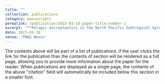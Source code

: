 ```yaml
---
title: ""
collection: publications
category: manuscripts
permalink: /publication/2023-03-18-paper-title-number-1
excerpt: "**Pelagic microplastics in the North Pacific Subtropical Gyre: A prevalent anthropogenic component of the particulate organic carbon pool** <br>This [work](https://academic.oup.com/pnasnexus/article/2/3/pgad070/7073714) found that Microplastics (334 #/m³; 84.5% <100 µm) are pervasive in the eastern North Pacific Subtropical Gyre, with exponential decline in the upper 500 m and deep accumulation. The biological carbon pump likely drives their vertical redistribution, influencing organic carbon export. Radiocarbon-depleted MPs may alter deep ocean 14C signals, highlighting their role in shaping particulate dynamics. <br/><img src='/images/NPSG.png'>"
date: 2023-03-18
venue: 'PNAS Nexus'
---
```


The contents above will be part of a list of publications, if the user clicks the link for the publication than the contents of section will be rendered as a full page, allowing you to provide more information about the paper for the reader. When publications are displayed as a single page, the contents of the above "citation" field will automatically be included below this section in a smaller font.

